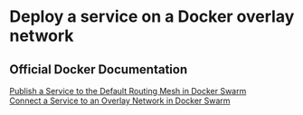 # Deploy a service on a Docker overlay network

## Official Docker Documentation

[Publish a Service to the Default Routing Mesh in Docker Swarm](https://docs.docker.com/engine/swarm/services/#publish-a-services-ports-using-the-routing-mesh)  
[Connect a Service to an Overlay Network in Docker Swarm](https://docs.docker.com/engine/swarm/services/#connect-the-service-to-an-overlay-network)  
